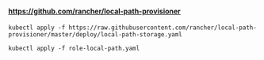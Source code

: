 #### https://github.com/rancher/local-path-provisioner

`kubectl apply -f https://raw.githubusercontent.com/rancher/local-path-provisioner/master/deploy/local-path-storage.yaml`

`kubectl apply -f role-local-path.yaml`